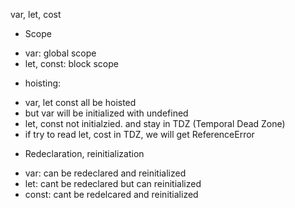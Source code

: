 var, let, cost

- Scope

* var: global scope
* let, const: block scope

- hoisting:

* var, let const all be hoisted
* but var will be initialized with undefined
* let, const not initialzied. and stay in TDZ (Temporal Dead Zone)
* if try to read let, cost in TDZ, we will get ReferenceError

- Redeclaration, reinitialization

* var: can be redeclared and reinitialized
* let: cant be redeclared but can reinitialized
* const: cant be redelcared and reinitialized
